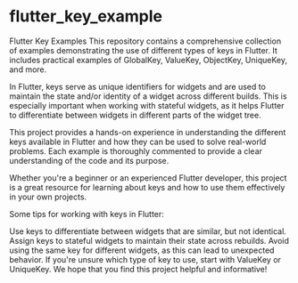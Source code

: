 # flutter_key_example
Flutter Key Examples
This repository contains a comprehensive collection of examples demonstrating the use of different types of keys in Flutter. It includes practical examples of GlobalKey, ValueKey, ObjectKey, UniqueKey, and more.

In Flutter, keys serve as unique identifiers for widgets and are used to maintain the state and/or identity of a widget across different builds. This is especially important when working with stateful widgets, as it helps Flutter to differentiate between widgets in different parts of the widget tree.

This project provides a hands-on experience in understanding the different keys available in Flutter and how they can be used to solve real-world problems. Each example is thoroughly commented to provide a clear understanding of the code and its purpose.

Whether you're a beginner or an experienced Flutter developer, this project is a great resource for learning about keys and how to use them effectively in your own projects.

Some tips for working with keys in Flutter:

Use keys to differentiate between widgets that are similar, but not identical.
Assign keys to stateful widgets to maintain their state across rebuilds.
Avoid using the same key for different widgets, as this can lead to unexpected behavior.
If you're unsure which type of key to use, start with ValueKey or UniqueKey.
We hope that you find this project helpful and informative!
